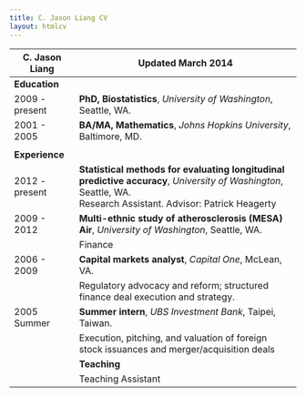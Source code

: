 ```yaml
---
title: C. Jason Liang CV
layout: htmlcv
---
```


C. Jason Liang | Updated March 2014
---            |---
**Education**  |
2009 - present | **PhD, Biostatistics**, *University of Washington*, Seattle, WA.
2001 - 2005    | **BA/MA, Mathematics**, *Johns Hopkins University*, Baltimore, MD.
               | 
**Experience** | 
2012 - present | **Statistical methods for evaluating longitudinal predictive accuracy**, *University of Washington*, Seattle, WA. <br> Research Assistant. Advisor: Patrick Heagerty
2009 - 2012    | **Multi-ethnic study of atherosclerosis (MESA) Air**, *University of Washington*, Seattle, WA.
               | Finance
2006 - 2009    | **Capital markets analyst**, *Capital One*, McLean, VA.
               | Regulatory advocacy and reform; structured finance deal execution and strategy.
2005 Summer    | **Summer intern**, *UBS Investment Bank*, Taipei, Taiwan.
               | Execution, pitching, and valuation of foreign stock issuances and merger/acquisition deals
               | **Teaching**
               | Teaching Assistant